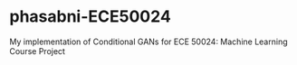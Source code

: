 # phasabni-ECE50024
My implementation of Conditional GANs for ECE 50024: Machine Learning Course Project
